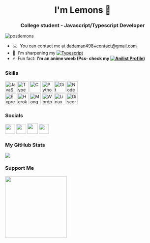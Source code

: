 <h1 align="center">I'm Lemons 🍋</h1>  
<h3 align="center">College student - Javascript/Typescript Developer</h3>  

<p align="left"> <img src="https://komarev.com/ghpvc/?username=postlemons&label=Profile%20views&color=ff69b4&style=for-the-badge" alt="postlemons" /> </p> 

* ✉️  You can contact me at [dadaman498+contact@gmail.com](mailto:dadaman498+contact@gmail.com)
* 🧠  I'm sharpening my [![Typescript](https://img.shields.io/badge/Typescript-darkblue?logo=typescript)](https://www.typescriptlang.org/)
* ⚡  Fun fact: **I'm an anime weeb (Pss- check my [![Anilist Profile](https://img.shields.io/badge/Anilist-black?logo=anilist)](https://anilist.co/user/Lemons))**

### Skills 
<p align="left">
<a href="https://developer.mozilla.org/en-US/docs/Web/JavaScript" target="_blank" rel="noreferrer"><img src="https://raw.githubusercontent.com/danielcranney/readme-generator/main/public/icons/skills/javascript-colored.svg" width="36" height="36" alt="JavaScript" /></a> <a href="https://www.typescriptlang.org/" target="_blank" rel="noreferrer"><img src="https://raw.githubusercontent.com/danielcranney/readme-generator/main/public/icons/skills/typescript-colored.svg" width="36" height="36" alt="TypeScript" /></a> <a href="https://docs.microsoft.com/en-us/cpp/?view=msvc-170" target="_blank" rel="noreferrer"><img src="https://raw.githubusercontent.com/danielcranney/readme-generator/main/public/icons/skills/c-colored.svg" width="36" height="36" alt="C" /></a> <a href="https://www.python.org/" target="_blank" rel="noreferrer"><img src="https://raw.githubusercontent.com/danielcranney/readme-generator/main/public/icons/skills/python-colored.svg" width="36" height="36" alt="Python" /></a> <a href="https://git-scm.com/" target="_blank" rel="noreferrer"><img src="https://raw.githubusercontent.com/danielcranney/readme-generator/main/public/icons/skills/git-colored.svg" width="36" height="36" alt="Git" /></a> <a href="https://nodejs.org/en/" target="_blank" rel="noreferrer"><img src="https://raw.githubusercontent.com/danielcranney/readme-generator/main/public/icons/skills/nodejs-colored.svg" width="36" height="36" alt="NodeJS" /></a><br><a href="https://expressjs.com/" target="_blank" rel="noreferrer"><img src="https://raw.githubusercontent.com/danielcranney/readme-generator/main/public/icons/skills/express-colored.svg" width="36" height="36" alt="Express" /></a> <a href="https://www.heroku.com/" target="_blank" rel="noreferrer"><img src="https://raw.githubusercontent.com/danielcranney/readme-generator/main/public/icons/skills/heroku-colored.svg" width="36" height="36" alt="Heroku" /></a> <a href="https://www.mongodb.com/" target="_blank" rel="noreferrer"><img src="https://raw.githubusercontent.com/danielcranney/readme-generator/main/public/icons/skills/mongodb-colored.svg" width="36" height="36" alt="MongoDB" /></a> <a href="https://wordpress.com" target="_blank" rel="noreferrer"><img src="https://raw.githubusercontent.com/danielcranney/readme-generator/main/public/icons/skills/wordpress-colored.svg" width="36" height="36" alt="Wordpress" /></a> <a href="https://www.linux.org" target="_blank" rel="noreferrer"><img src="https://raw.githubusercontent.com/danielcranney/readme-generator/main/public/icons/skills/linux-colored.svg" width="36" height="36" alt="Linux" /></a> <a href="https://discord.js.org/" target="_blank" rel="noreferrer"><img src="https://www.vectorlogo.zone/logos/js_discord/js_discord-icon.svg" width="36" height="36" alt="Discord.js" /></a></p>

### Socials

<p align="left"> <a href="https://discord.com/users/852730635063656462" target="_blank" rel="noreferrer"><img src="https://raw.githubusercontent.com/danielcranney/readme-generator/main/public/icons/socials/discord.svg" width="32" height="32" /></a> <a href="https://anilist.co/user/Lemons" target="_blank" rel="noreferrer"><img src="https://upload.wikimedia.org/wikipedia/commons/6/61/AniList_logo.svg" width="32" height="32" /></a> <a href="https://www.last.fm/user/SenpailVIP" target="_blank" rel="noreferrer"><img src="https://upload.wikimedia.org/wikipedia/commons/b/b7/Last.fm_favicon.png" width="34" height="34" /></a> <a href="https://stats.fm/postlemons" target="_blank" rel="noreferrer"><img src="https://stats.fm/icons/android-chrome-192x192.png" width="32" height="32" /></a></p>

### My GitHub Stats

<a href="http://www.github.com/postlemons"><img src="https://github-readme-streak-stats.herokuapp.com/?user=postlemons&stroke=ffffff&background=1c1917&ring=ec4899&fire=ec4899&currStreakNum=ffffff&currStreakLabel=ec4899&sideNums=ffffff&sideLabels=ffffff&dates=ffffff&hide_border=true" /></a>

<!--<a href="https://github.com/postlemons" align="left"><img src="https://github-readme-stats.vercel.app/api/top-langs/?username=postlemons&langs_count=10&icon_color=0891b2&bg_color=40,0E0725,5C03BC,E536AB&title_color=fff&text_color=fff&hide_border=true&locale=en&custom_title=Top%20%Languages" alt="Top Languages Used" /></a>-->

<!--<a href="http://www.github.com/itsmohamed205"><img src="https://github-readme-stats.vercel.app/api/wakatime?username=itsmohamed205&hide_border=true&layout=compact&bg_color=40,0E0725,5C03BC,E536AB&title_color=fff&text_color=fff" alt="Wakatime Stats" /></a> -->

<!--<b>Top Repositories</b>-->

<!--<div width="100%" align="center"><a href="https://github.com/postlemons/nomyo" align="left"><img align="left" width="45%" src="https://github-readme-stats.vercel.app/api/pin/?username=postlemons&repo=nomyo&icon_color=0891b2&bg_color=40,0E0725,5C03BC,E536AB&title_color=fff&text_color=fff&hide_border=true&locale=en" /></a>  <!--<a href="https://github.com/itsmohamed205/kanna-san" align="right"><img align="right" width="45%" src="https://github-readme-stats.vercel.app/api/pin/?username=itsmohamed205&repo=kanna-san&icon_color=0891b2&bg_color=40,0E0725,5C03BC,E536AB&title_color=fff&text_color=fff&hide_border=true&locale=en" /></a></div><br /><br /><br /><br /><br /><br /><br />-->

### Support Me

<a href="https://www.buymeacoffee.com/itsmohamed205"><img src="https://cdn.buymeacoffee.com/buttons/v2/default-yellow.png" width="200" /></a>
